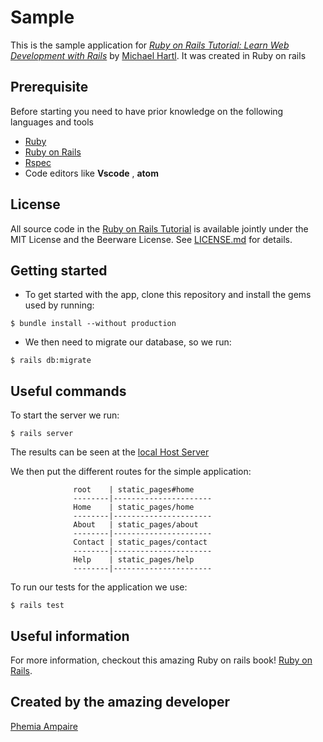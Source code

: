 # Sample

This is the sample application for
[*Ruby on Rails Tutorial:
Learn Web Development with Rails*](https://www.railstutorial.org/)
by [Michael Hartl](http://www.michaelhartl.com/). It was created in Ruby on rails


## Prerequisite
Before starting you need to have prior knowledge on the following languages and tools

- [Ruby](https://www.ruby-lang.org/en/documentation/)
- [Ruby on Rails](https://guides.rubyonrails.org/)
- [Rspec](https://rspec.info/documentation/)
- Code editors like **Vscode** , **atom**


## License

All source code in the [Ruby on Rails Tutorial](https://www.railstutorial.org/)
is available jointly under the MIT License and the Beerware License. See
[LICENSE.md](LICENSE.md) for details.


## Getting started

- To get started with the app, clone this repository and install the gems used by running:

```
$ bundle install --without production
```

- We then need to migrate our database, so we run:

```
$ rails db:migrate
```


## Useful commands

To start the server we run:

```
$ rails server
```
The results can be seen at the  [local Host Server](http://localhost:3000/)

We then put the different routes for the simple application:


                  root    | static_pages#home
                  --------|----------------------
                  Home    | static_pages/home
                  --------|----------------------
                  About   | static_pages/about
                  --------|----------------------
                  Contact | static_pages/contact
                  --------|----------------------
                  Help    | static_pages/help
                  --------|----------------------

To run our tests for the application we use:
```
$ rails test
```

## Useful information

For more information, checkout this amazing Ruby on rails book!
[Ruby on Rails](https://www.railstutorial.org/book).


## Created by the amazing developer
[Phemia Ampaire](https://github.com/ampaire)